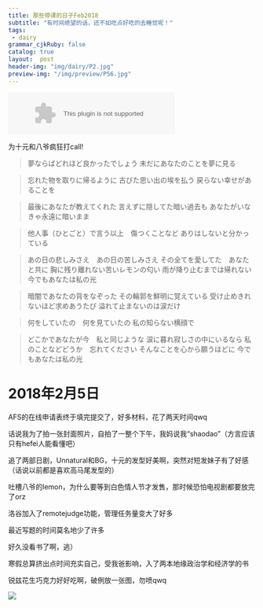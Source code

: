 ```yaml
---
title: 那些停课的日子Feb2018
subtitle: "有时间绝望的话，还不如吃点好吃的去睡觉呢！"
tags: 
 - dairy
grammar_cjkRuby: false
catalog: true
layout:  post
header-img: "img/dairy/P2.jpg"
preview-img: "/img/preview/P56.jpg"
---
```


<embed src="//music.163.com/style/swf/widget.swf?sid=1367799474&type=3&auto=1&width=320&height=66" width="340" height="86"  allowNetworking="all">

为十元和八爷疯狂打call!

>夢ならばどれほど良かったでしょう
未だにあなたのことを夢に見る



>忘れた物を取りに帰るように
古びた思い出の埃を払う
戻らない幸せがあることを

>最後にあなたが教えてくれた
言えずに隠してた暗い過去も
あなたがいなきゃ永遠に暗いまま

>他人事（ひとごと）で言う以上　傷つくことなど
ありはしないと分かっている

>あの日の悲しみさえ　あの日の苦しみさえ
その全てを愛してた　あなたと共に
胸に残り離れない苦いレモンの匂い
雨が降り止むまでは帰れない
今でもあなたは私の光



>暗闇であなたの背をなぞった
その輪郭を鮮明に覚えている
受け止めきれないほど求めあうたび
溢れて止まないのは涙だけ

>何をしていたの　何を見ていたの
私の知らない横顔で

>どこかであなたが今　私と同じような
涙に暮れ寂しさの中にいるなら
私のことなどどうか　忘れてください
そんなことを心から願うほどに
今でもあなたは私の光




# 2018年2月5日

AFS的在线申请表终于填完提交了，好多材料，花了两天时间qwq

话说我为了拍一张封面照片，自拍了一整个下午，我妈说我“shaodao”（方言应该只有hefei人能看懂吧）

追了两部日剧，Unnatural和BG，十元的发型好美啊，突然对短发妹子有了好感（话说以前都是喜欢高马尾发型的）

吐槽八爷的lemon，为什么要等到白色情人节才发售，那时候恐怕电视剧都要放完了orz

洛谷加入了remotejudge功能，管理任务量变大了好多

最近写题的时间莫名地少了许多

好久没看书了啊，逃）

寒假总算挤出点时间充实自己，受我爸影响，入了两本地缘政治学和经济学的书

锐兹花生巧克力好好吃啊，破例放一张图，勿喷qwq

![](https://s1.ax1x.com/2018/02/05/9Kwk40.jpg)
